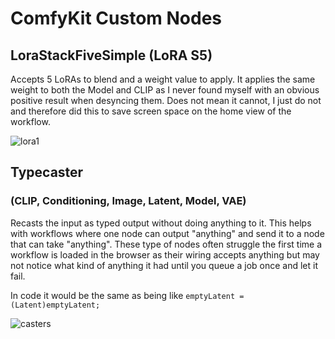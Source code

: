 # ComfyKit Custom Nodes

## LoraStackFiveSimple (LoRA S5)

Accepts 5 LoRAs to blend and a weight value to apply. It applies the same
weight to both the Model and CLIP as I never found myself with an obvious
positive result when desyncing them. Does not mean it cannot, I just do not
and therefore did this to save screen space on the home view of the workflow.

![lora1](https://github.com/user-attachments/assets/ef028970-74af-4d44-a514-745823c509f4)

## Typecaster
### (CLIP, Conditioning, Image, Latent, Model, VAE)

Recasts the input as typed output without doing anything to it. This helps with workflows where one node can output "anything" and send it to a node that can take "anything". These type of nodes often struggle the first time a workflow is loaded in the browser as their wiring accepts anything but may not notice what kind of anything it had until you queue a job once and let it fail.

In code it would be the same as being like `emptyLatent = (Latent)emptyLatent;`


![casters](https://github.com/user-attachments/assets/f6fcff9b-22a1-41bf-82c1-adf6a7cfd3cd)


